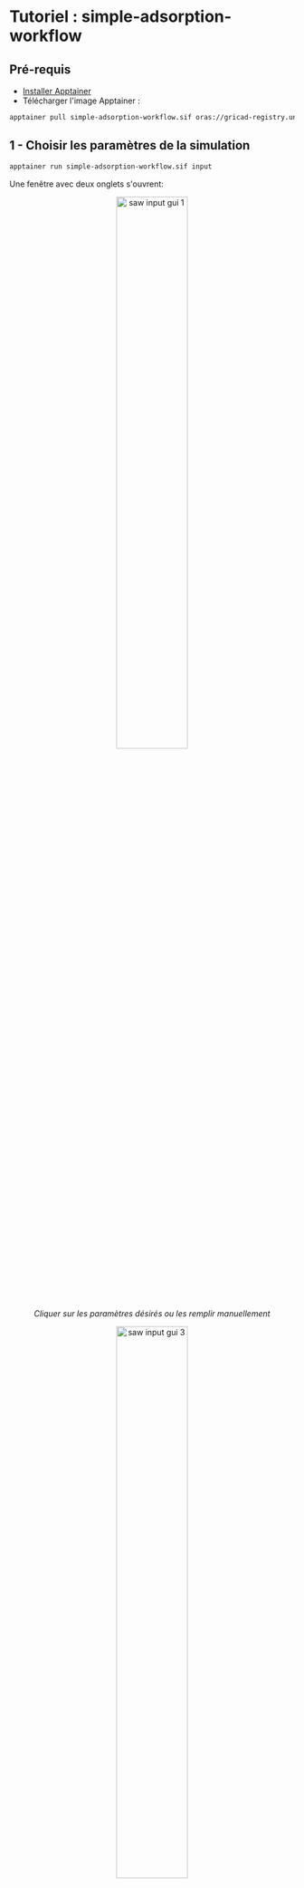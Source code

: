 # Tutoriel : simple-adsorption-workflow

## Pré-requis

- [Installer Apptainer](/documentation/install/install-apptainer)
-  Télécharger l'image Apptainer :

```bash
apptainer pull simple-adsorption-workflow.sif oras://gricad-registry.univ-grenoble-alpes.fr/diamond/apptainer/apptainer-singularity-projects/simple-adsorption-workflow.sif:latest
```

## 1 -  Choisir les paramètres de la simulation
```bash
apptainer run simple-adsorption-workflow.sif input
```
Une fenêtre avec deux onglets s'ouvrent:
<p align="center">
  <img alt="saw input gui 1" class="saw-input-gui-1" style="width:50%">
</p>
<p align="center"><i>Cliquer sur les paramètres désirés ou les remplir manuellement</i></p>

<p align="center">
  <img alt="saw input gui 3" class="saw-input-gui-3" style="width:50%">
</p>
<p align="center"><i>Modifier les paramètres avancés</i></p>

<p align="center">
  <img alt="saw input gui 2" class="saw-input-gui-2" style="width:70%">
</p>
<p align="center"><i>Sauvegarder le fichier de paramètres</i></p>

Les **structures** proviennent de la base de donnée **MOFX-DB** basé sur un serveur d'accès pointant vers la base de donnée structurelle originale (**CoRE MOF 2019**). Ces structures sont nettoyées (sans solvant, sans désordre, etc ...) à partir de structures résolues par diffraction de rayons X provenant de la base de données CSD (Crystallographic Structural Database) dont l'identifiant est une clé à 6 lettres.

Dans l'état actuel, les charges partielles peuvent être déterminées par deux méthodes :
- sans charges partielles : `None`
- par une équilibration de charges `EQeq` (voir [cet article](https://doi.org/10.1021/acs.jctc.8b00669))

Les champs de force utilisables sont :
- `ExampleMOFsForceField` : un champ de force générique pour les MOFs, utilisant un jeu de paramètres combinant des paramètres des champs de force Dreiding et UFF.

## 2 - Lancer les simulations

```bash
apptainer run simple-adsorption-workflow.sif run -i input.json
```

Le script de base lance autant de simulations GCMC utilisant chacune un coeur CPU que de combinaisons de paramètres d'entrées. Exemple : 3 structures x 2 Températures x 5 points de Pression x 2 méthodes de charges  = 60 simulations.

> Note : Dans sa version conteunerisée, le workflow ne permet pas d'être utilisé avec un *scheduler*, l'utilisateur doit donc veiller à lancer au maximum autant de simulations que de coeurs CPU accessibles pour garantir une performance acceptable.

L'architecture des fichiers générés se présentent ainsi :
```
.
├── cif
├── gcmc
├── isotherms
├── job_gcmc.sh
├── sim.log
├── zeopp_asa
└── zeopp.log
```

La **base de donnée** de propriétés d'adsorption se situe dans le fichier `gcmc/run<index>.json` où `<index>` est l'identifiant de l'expérience.


## 3 - Mettre-à-jour la base de donnée

Lorsque l'on veut mettre à jour une base de donnée déjà générée par une expérience passée (ex : `run<index1>.json`), on peut générer une nouvelle base de donnée par la commande :

```bash
apptainer run simple-adsorption-workflow.sif merge -i run<index1>.json run<index>.json -o ./
```

On obtient alors deux nouveaux fichiers :
- `run_merged.json` : la base de donnée entière
- `isotherms.json` : le fichier contenant les isothermes

> Le fichier `isotherms.json` ne contient pas toutes les métadonnées de chaque simulation mono-CPU, contrairement au fichier `run_merged.json` mais est il est trsè utile pour regrouper les données et les représenter simplement (voir section suivante).

## 4 - Visualiser les résultats
```bash
apptainer run simple-adsorption-workflow.sif plot
```

<p align="center">
  <img alt="saw output gui 1" class="saw-output-gui-1" style="width:70%">
</p>
<p align="center"><i>Choisir le fichier avec les données des isothermes</i></p>

<p align="center">
 <img alt="saw output gui 2" class="saw-output-gui-2" style="width:70%">
</p>
<p align="center"><i></i></p>

<p align="center">
 <img alt="saw output gui 3" class="saw-output-gui-3" style="width:70%">
</p>
<p align="center"><i> Visualiser les isothermes en sélectionnant les paramètres désirés</i></p>

